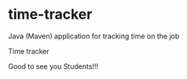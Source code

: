 # time-tracker
Java (Maven) application for tracking time on the job

Time tracker

Good to see you Students!!!
